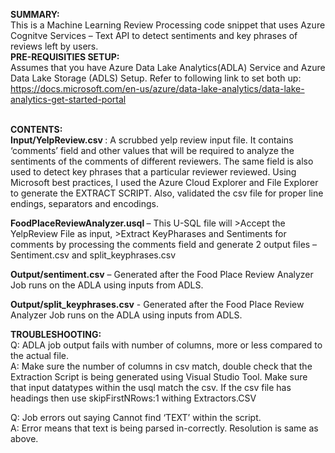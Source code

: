 <b>SUMMARY:</b> <br/>
This is a Machine Learning Review Processing code snippet that uses Azure Cognitve Services – Text API to detect sentiments and key phrases of reviews left by users. 
<br/><b>PRE-REQUISITIES SETUP:</b> <br/>
Assumes that you have Azure Data Lake Analytics(ADLA) Service and Azure Data Lake Storage (ADLS) Setup. Refer to following link to set both up: https://docs.microsoft.com/en-us/azure/data-lake-analytics/data-lake-analytics-get-started-portal

<br/><b>CONTENTS: </b><br/>
<b>Input/YelpReview.csv </b> : A scrubbed yelp review input file. It contains ‘comments’ field and other values that will be required to analyze the sentiments of the comments of different reviewers. The same field is also used to detect key phrases that a particular reviewer reviewed.
Using Microsoft best practices, I used the Azure Cloud Explorer and File Explorer to generate the EXTRACT SCRIPT. Also, validated the csv file for proper line endings, separators and encodings.

<b>FoodPlaceReviewAnalyzer.usql </b> –  This U-SQL file will >Accept the YelpReview File as input, >Extract KeyPharases and Sentiments for comments by processing the comments field and generate 2 output files – Sentiment.csv and split_keyphrases.csv

<b>Output/sentiment.csv</b> – Generated after the Food Place Review Analyzer Job runs on the ADLA using inputs from ADLS.

<b>Output/split_keyphrases.csv</b> - Generated after the Food Place Review Analyzer Job runs on the ADLA using inputs from ADLS.

<b>TROUBLESHOOTING:</b> <br/>
Q: ADLA job output fails with number of columns, more or less compared to the actual file.<br/>
A: Make sure the number of columns in csv match, double check that the Extraction Script is being generated using Visual Studio Tool. Make sure that input datatypes within the usql match the csv. If the csv file has headings then use skipFirstNRows:1 withing Extractors.CSV

Q: Job errors out saying Cannot find ‘TEXT’ within the script. <br/>
A: Error means that text is being parsed in-correctly. Resolution is same as above.

